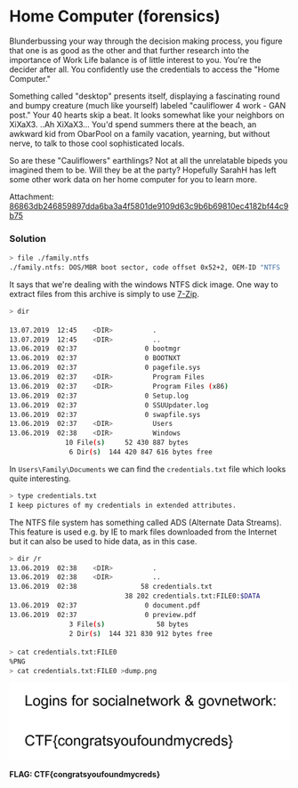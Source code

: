 # Home Computer (forensics)

Blunderbussing your way through the decision making process, you figure that one is as good as the other and that further research into the importance of Work Life balance is of little interest to you. You're the decider after all. You confidently use the credentials to access the "Home Computer."

Something called "desktop" presents itself, displaying a fascinating round and bumpy creature (much like yourself) labeled  "cauliflower 4 work - GAN post."  Your 40 hearts skip a beat.  It looks somewhat like your neighbors on XiXaX3.   ..Ah XiXaX3... You'd spend summers there at the beach, an awkward kid from ObarPool on a family vacation, yearning, but without nerve, to talk to those cool sophisticated locals.

So are these "Cauliflowers" earthlings? Not at all the unrelatable bipeds you imagined them to be.  Will they be at the party?  Hopefully SarahH has left some other work data on her home computer for you to learn more.

Attachment: [86863db246859897dda6ba3a4f5801de9109d63c9b6b69810ec4182bf44c9b75](https://storage.googleapis.com/gctf-2019-attachments/86863db246859897dda6ba3a4f5801de9109d63c9b6b69810ec4182bf44c9b75)

### Solution
```bash
> file ./family.ntfs
./family.ntfs: DOS/MBR boot sector, code offset 0x52+2, OEM-ID "NTFS    ", sectors/cluster 8, Media descriptor 0xf8, sectors/track 0, dos < 4.0 BootSector (0x80), FAT (1Y bit by descriptor); NTFS, sectors 51199, $MFT start cluster 4, $MFTMirror start cluster 3199, bytes/RecordSegment 2^(-1*246), clusters/index block 1, serial number 072643f694104cb6f
```
It says that we're dealing with the windows NTFS dick image. One way to extract files from this archive is simply to use [7-Zip](https://www.7-zip.org/).
```bash
> dir

13.07.2019  12:45    <DIR>          .
13.07.2019  12:45    <DIR>          ..
13.06.2019  02:37                 0 bootmgr
13.06.2019  02:37                 0 BOOTNXT
13.06.2019  02:37                 0 pagefile.sys
13.06.2019  02:37    <DIR>          Program Files
13.06.2019  02:37    <DIR>          Program Files (x86)
13.06.2019  02:37                 0 Setup.log
13.06.2019  02:37                 0 SSUUpdater.log
13.06.2019  02:37                 0 swapfile.sys
13.06.2019  02:37    <DIR>          Users
13.06.2019  02:38    <DIR>          Windows
              10 File(s)     52 430 887 bytes
               6 Dir(s)  144 420 847 616 bytes free
```
In `Users\Family\Documents` we can find the `credentials.txt` file which looks quite interesting.
```bash
> type credentials.txt
I keep pictures of my credentials in extended attributes.
```

The NTFS file system has something called ADS (Alternate Data Streams). This feature is used e.g. by IE to mark files downloaded from the Internet but it can also be used to hide data, as in this case.

```bash
> dir /r
13.06.2019  02:38    <DIR>          .
13.06.2019  02:38    <DIR>          ..
13.06.2019  02:38                58 credentials.txt
                             38 202 credentials.txt:FILE0:$DATA
13.06.2019  02:37                 0 document.pdf
13.06.2019  02:37                 0 preview.pdf
               3 File(s)             58 bytes
               2 Dir(s)  144 321 830 912 bytes free

> cat credentials.txt:FILE0
%PNG
> cat credentials.txt:FILE0 >dump.png
```
![dump.png](https://raw.githubusercontent.com/mfurga/google-ctf/master/home_computer/dump.png)

**FLAG: CTF{congratsyoufoundmycreds}**
